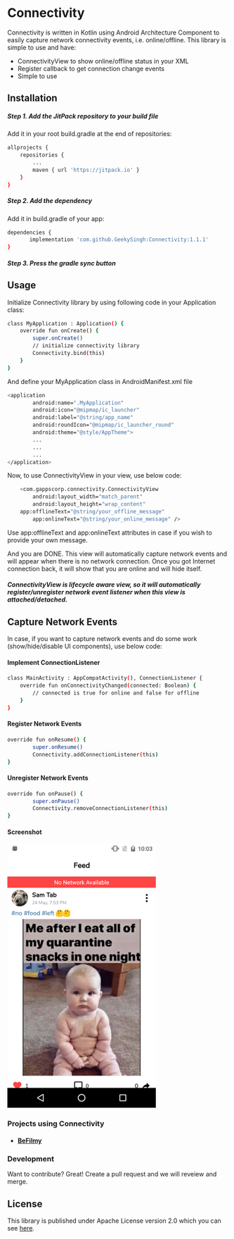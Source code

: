 # Connectivity

Connectivity is written in Kotlin using Android Architecture Component to easily capture network connectivity events, i.e. online/offline. This library is simple to use and have:

  - ConnectivityView to show online/offline status in your XML
  - Register callback to get connection change events
  - Simple to use

## Installation

##### Step 1. Add the JitPack repository to your build file
Add it in your root build.gradle at the end of repositories:

```sh
allprojects {
	repositories {
		...
		maven { url 'https://jitpack.io' }
	}
}
```
	
##### Step 2. Add the dependency
Add it in build.gradle of your app:
```sh
dependencies {
	   implementation 'com.github.GeekySingh:Connectivity:1.1.1'
}
```

##### Step 3. Press the gradle sync button


## Usage

Initialize Connectivity library by using following code in your Application class:

```sh
class MyApplication : Application() {
    override fun onCreate() {
        super.onCreate()
        // initialize connectivity library
        Connectivity.bind(this)
    }
}
```

And define your MyApplication class in AndroidManifest.xml file

```sh
<application
        android:name=".MyApplication"
        android:icon="@mipmap/ic_launcher"
        android:label="@string/app_name"
        android:roundIcon="@mipmap/ic_launcher_round"
        android:theme="@style/AppTheme">
        ...
        ...
        ...
</application>
```

Now, to use ConnectivityView in your view, use below code:

```sh
    <com.gappscorp.connectivity.ConnectivityView
        android:layout_width="match_parent"
        android:layout_height="wrap_content"
	app:offlineText="@string/your_offline_message"
        app:onlineText="@string/your_online_message" />
```

Use app:offlineText and app:onlineText attributes in case if you wish to provide your own message.

And you are DONE. This view will automatically capture network events and will appear when there is no network connection. Once you got Internet connection back, it will show that you are online and will hide itself.
##### ConnectivityView is lifecycle aware view, so it will automatically register/unregister network event listener when this view is attached/detached.



## Capture Network Events

In case, if you want to capture network events and do some work (show/hide/disable UI components), use below code:

#### Implement ConnectionListener

```sh
class MainActivity : AppCompatActivity(), ConnectionListener {
    override fun onConnectivityChanged(connected: Boolean) {
        // connected is true for online and false for offline
    }
}
```

#### Register Network Events

```sh
override fun onResume() {
        super.onResume()
        Connectivity.addConnectionListener(this)
}
```

#### Unregister Network Events

```sh
override fun onPause() {
        super.onPause()
        Connectivity.removeConnectionListener(this)
}
```


#### Screenshot

![](https://github.com/GeekySingh/Connectivity/blob/master/screenshots/connectivity_change.gif)


### Projects using Connectivity
 - #### [BeFilmy](https://play.google.com/store/apps/details?id=com.gappscorp.befilmy)



### Development

Want to contribute? Great!
Create a pull request and we will reveiew and merge.


## License
This library is published under Apache License version 2.0 which you can see [here](https://github.com/GeekySingh/Connectivity/blob/master/LICENSE).
